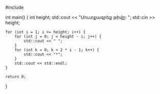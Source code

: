 #include <iostream>

int main() {
    int height;
    std::cout << "Մուտքագրեք թիվը: ";
    std::cin >> height;
    
    for (int i = 1; i <= height; i++) {
        for (int j = 0; j < height - i; j++) {
            std::cout << " ";
        }
        for (int k = 0; k < 2 * i - 1; k++) {
            std::cout << "*";
        }
        std::cout << std::endl;
    }
    
    return 0;
}
